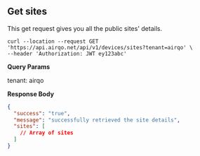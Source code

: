 ## Get sites

This get request gives you all the public sites' details.

```curl
curl --location --request GET 'https://api.airqo.net/api/v1/devices/sites?tenant=airqo' \
--header 'Authorization: JWT ey123abc'
```

**Query Params**

tenant: airqo

**Response Body**

```json
{
  "success": "true",
  "message": "successfully retrieved the site details",
  "sites": [
    // Array of sites
  ]
}
```
